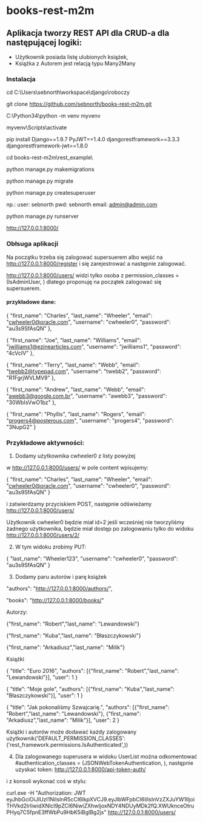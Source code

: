 # books-rest-m2m

## Aplikacja tworzy REST API dla CRUD-a dla następującej logiki:

- Użytkownik posiada listę ulubionych książek, 
- Książka z Autorem jest relacją typu Many2Many

### Instalacja

cd C:\Users\sebnorth\workspace\django\roboczy

git clone https://github.com/sebnorth/books-rest-m2m.git

C:\Python34\python -m venv myvenv

myvenv\Scripts\activate

pip install Django==1.9.7 PyJWT==1.4.0 djangorestframework==3.3.3 djangorestframework-jwt==1.8.0

cd books-rest-m2m\rest_example\

python manage.py makemigrations

python manage.py migrate

python manage.py createsuperuser

np.: user: sebnorth pwd: sebnorth email: admin@admin.com

python manage.py runserver

http://127.0.0.1:8000/

### Obłsuga aplikacji

Na początku trzeba się zalogować supersuerem albo wejść na http://127.0.0.1:8000/register i się zarejestrować a następnie zalogować. 

http://127.0.0.1:8000/users/ widzi tylko osoba z permission_classes =(IsAdminUser, )
dlatego proponuję na początek zalogować się supersuerem. 

#### przykładowe dane: 

{
  "first_name": "Charles",
  "last_name": "Wheeler",
  "email": "cwheeler0@oracle.com",
  "username": "cwheeler0",
  "password": "au3s9SfAsQN"
}, 

{
  "first_name": "Joe",
  "last_name": "Williams",
  "email": "jwilliams1@ezinearticles.com",
  "username": "jwilliams1",
  "password": "4cVcIV"
}, 

{
  "first_name": "Terry",
  "last_name": "Webb",
  "email": "twebb2@typepad.com",
  "username": "twebb2",
  "password": "R1FgrjWVLMV9"
}, 

{
  "first_name": "Andrew",
  "last_name": "Webb",
  "email": "awebb3@google.com.br",
  "username": "awebb3",
  "password": "30WbIsVwO1bz"
}, 

{
  "first_name": "Phyllis",
  "last_name": "Rogers",
  "email": "progers4@posterous.com",
  "username": "progers4",
  "password": "3NupG2"
}

### Przykładowe aktywności: 

1. Dodamy użytkownika cwheeler0 z listy powyżej

  w http://127.0.0.1:8000/users/ w pole content wpisujemy: 
  
  {
    "first_name": "Charles",
    "last_name": "Wheeler",
    "email": "cwheeler0@oracle.com",
    "username": "cwheeler0",
    "password": "au3s9SfAsQN"
  }
  
  i zatwierdzamy przyciskiem POST, następnie odświeżamy http://127.0.0.1:8000/users/
  
  Użytkownik cwheeler0 będzie miał id=2 jeśli wcześniej nie tworzyliśmy żadnego użytkownika, będzie miał dostęp po zalogowaniu tylko do widoku  http://127.0.0.1:8000/users/2/

2. W tym widoku zrobimy PUT:

{
"last_name": "Wheeler123",
"username": "cwheeler0",
"password": "au3s9SfAsQN"
}


3. Dodamy paru autorów i parę książek

"authors": "http://127.0.0.1:8000/authors/",

"books": "http://127.0.0.1:8000/books/"

Autorzy:

{"first_name": "Robert","last_name": "Lewandowski"}

{"first_name": "Kuba","last_name": "Błaszczykowski"}

{"first_name": "Arkadiusz","last_name": "Milik"}

Książki

{
    "title": "Euro 2016",
    "authors": [{"first_name": "Robert","last_name": "Lewandowski"}],
    "user": 1
}

{
    "title": "Moje gole",
    "authors": [{"first_name": "Kuba","last_name": "Błaszczykowski"}],
    "user": 1
}


{
    "title": "Jak pokonaliśmy Szwajcarię.",
    "authors": [{"first_name": "Robert","last_name": "Lewandowski"}, {"first_name": "Arkadiusz","last_name": "Milik"}],
    "user": 2
}

Książki i autorów może dodawać każdy zalogowany użytkownik('DEFAULT_PERMISSION_CLASSES': ('rest_framework.permissions.IsAuthenticated',))

4. Dla zalogowanego superusera w widoku UserList można odkomentować #authentication_classes = (JSONWebTokenAuthentication, ), następnie uzyskać token: http://127.0.0.1:8000/api-token-auth/

i z konsoli wykonać coś w stylu:

curl.exe -H "Authorization: JWT eyJhbGciOiJIUzI1NiIsInR5cCI6IkpXVCJ9.eyJlbWFpbCI6IiIsInVzZXJuYW1lIjoiTHVkd2lrIiwidXNlcl9pZCI6NiwiZXhwIjoxNDY4NDUyMDk2fQ.XWUknceOtruPHyq7C5fpnE3ffWbPu9HbK5iBglBg2js" http://127.0.0.1:8000/users/
